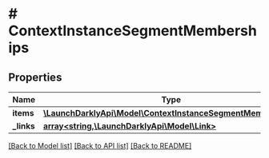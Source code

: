 # # ContextInstanceSegmentMemberships

## Properties

Name | Type | Description | Notes
------------ | ------------- | ------------- | -------------
**items** | [**\LaunchDarklyApi\Model\ContextInstanceSegmentMembership[]**](ContextInstanceSegmentMembership.md) |  |
**_links** | [**array<string,\LaunchDarklyApi\Model\Link>**](Link.md) |  |

[[Back to Model list]](../../README.md#models) [[Back to API list]](../../README.md#endpoints) [[Back to README]](../../README.md)
